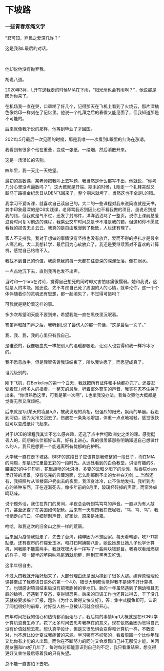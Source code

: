 # 下坡路 
### 一些青春疼痛文学
 “君可知，弃民之爱深几许？”

   这是我和L最后的对话。
 
<br/><br/>
  他却说他没有抛弃我。
  
  胡说八道。
 
     

  2020年3月，L开车送我走的时候MIA在下雨，“阳光州也会有雨啊？”，他说那是因为你来了。
  
  在机场我一直在哭，口罩糊了好几个，记得那天在飞机上看到了火烧云，那片深橘色像烙印一样刻在了记忆里。他说一个礼拜之后的春假又能见面了，但我知道那是不可能的。

  后来就像我所说的那样，他等到毕业了才回国。

  2021年5月最后一次见面的时候，那是我唯一一次看到L眼里的红海在涨潮。
  
  我看到有很多个他在重叠，变成一张纸，一缕烟，然后消散开来。

  这是一场漫长的告别。
 	
 
      

  四年里，我一天比一天绝望。
  
  最初的高数课，某老师把我叫上去写题，我当然是什么都写不出，他就说，“你考几分心里没点逼数吗？”，这大概就是开端。期末的时候，L刚走一个礼拜突然又趁马丁路德金纪念日从DEN飞回来了，整个期末就垮了，当然这也不全是L的错。

  我学习不爱听课，就喜欢自己读自己的。大二的一些课程对我来说简直就是天书，其中印象最深的是OS实践课，老师骂我迟到因此也不看我做的项目。虽说迟到是我的错，但我就是气不过，还发了封邮件，洋洋洒洒骂了一整页。说你上课前总爱浪费时间复习前边的课程，我乘公交车时间总是卡不准是我的错，但这和你不愿意看我的报告无关云云。我真的是自由散漫到了极致，人烂还有理了。

  家人不支持我，我对于想做的事情没有坚持也没有放弃，爱而不得的挣扎才是最令人痛苦的。大二我想转学，最后因为心软放弃了。我还是要继续面对不喜欢的计算机，感觉自己格格不入。

  我找不到自己的价值，我感觉我的每一天都在往更深的深渊坠落，像在溺水。

  一点点地沉下去，直到我再也发不出声。

  当时和一个bro在讨论，觉得自己想死的同时却又害怕疼痛很懦弱。她和我说，这就是人的本能。她还说，先不考虑自己死了周围的人的心情，就单论你，这一个个体伴随着你的灵魂还有思想，都一起消失了，不觉得可惜吗？

  可我就是期盼着这样的事。

  多少次希望明天能不要到来，希望我能一直在黑夜里沉眠着。

  警笛声和敲门声之后，我听到L说了最伤人的那一句话，“这是最后一次了。”
 

       
  我、我、我，我的心里只有我自己。

  是谁说的，我像吸血鬼一样把别人的温暖都吸走，让别人也变得和我一样冷冰冰的。

  我不愿意放手，但是理智告诉我该结束了，所以我许愿了，而愿望成真了。

  诅咒级别的。


	    
  刚下飞机，在Berkeley的第一个白天，我就把所有证件和手续都办完了。还要忍受着压力听多人的指责。一整天的最后，听着窗外警车的声音，我实在忍不住哭了出来，“你很熟悉这里，可我是第一次啊”，L也拿我没办法。我每次哭他大概都是觉得无奈又麻烦吧。

  后来就是1月某天的凌晨5点，被我发现的真相，很强烈的阳光，飘雨的早晨。我走到河边，因为太冷又回去了。伤疤在一条条地增加，体重一点点地减轻，感觉很快就可以变成纸片飞起来。

  对于UCB的课程我其实不怎么感兴趣，还选了点中世纪欧洲史之类的课。感觉挺丢人的，同期的伙伴都好认真，好有上进心。真的很羡慕那些明确知道自己想做什么的人。我只是想要一个能逃离所有忧郁的庇护所。

  大学我一直在走下坡路，BISP的这段日子应该算是我修整的一段日子，而在MIA的两周，却是记忆里最五彩的一段时光。从远处看到的白色教堂，讲话有趣的S，腰围25的牛仔短裤，花里胡哨的冰淇淋，多变的云和夕阳下的沙滩，梨泰院class里好笑的场景，没有吃完的典藏泡面，怎么刷都刷不出的女神白刃剑……当然还有，我把照片从19楼窗户扔出去的夜里，我浑身冰冷，止不住地发抖。我听到内心的某种东西，正在逐渐死去。像多年前的8月里，玻璃杯碎掉的声音，而窗外蝉鸣聒噪。

  说个题外话，我住在靠门的房间，半夜总会听到笃笃笃的声音。一直以为有人敲门，甚至还查了在美国如何配枪。后来有一天周四我在做咖喱，“笃、笃、笃”，我悄悄走向门口，仔细辨别声音，好家伙，原来是冰箱。

  哈哈，和我这次的旧金山之旅一样的荒唐。

  后来因为疫情我就走了，先去了台湾，纯粹因为不想回家。每天看韩剧，吃7-11拿贴纸，还有夜市的柠檬爱玉冰，和打扫阿姨聊八卦。她说她想让她儿子也学计算机，问我能不能露两手，我就嘿嘿大手一挥写了一些两块钱题目。我喜欢看烟燃烧的样子，喝一罐半的苹果味鸡尾酒就能醉，睡到天黑再去吃饭。

  这半年很自由。
 	
 	
	  
  不过大四我就开始好起来了，大部分理由还是因为抱到了很多大腿。编译原理理论课甚至成了我英语日语外的第一个4.0，错觉大到都快觉得我不是读不好计算机了。也很感谢项目结束后没有把我删掉的爹地们。新的一年虽然遇到了俩幼稚且无趣的舔狗，还遇到了变态，变得很恐男。后来的日语工作也还算过得去，干了没几天就被要求搞个汇报，题名《为什么做得又快又好》，答：集中式摸鱼即可。认识了同组很好的前辈，讨好型人格一旦被认可就会很开心。

  四年时间把我的信心和热情都消磨殆尽了，我后悔的事情top1大概就是在ECNU学计算机浪费生命了。花了太多时间去思考我存在的意义，现在依然会因为觉得自己没有价值就想去死。想认真学设计，但是又很恐惧会变得和计算机一样，不敢面对，也不想让设计变成我痛苦的来源。学习哪有不抑郁的，看着周围一个比你年轻又比你有才能的人出现，而你在不断努力的同时又会发现自己并无那份才能。关闭朋友圈和ins好几年了，每时每刻都能意识到自己的不足，我只看重结果，想变得更好又害怕最后等着我的只有失望。

  总不能一直害怕下去吧。
